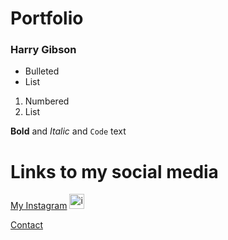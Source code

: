 # Portfolio
### Harry Gibson


- Bulleted
- List

1. Numbered
2. List

**Bold** and _Italic_ and `Code` text


# Links to my social media
[My Instagram](https://www.instagram.com/h.gibs0n/)                 <img src="https://i.pinimg.com/originals/a7/2b/b5/a72bb5bf31303bd5f2fcf20c95603150.png" title="instagram" width="24" />



[Contact](https://hgibz.github.io/Portfolio/contact.html)   
